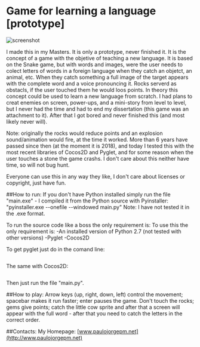 # Game for learning a language [prototype]

![screenshot](http://www.paulojorgepm.net/static/images/language_game.png)

I made this in my Masters. It is only a prototype, never finished it. It is the concept of a game with the objetive of teaching a new language. It is based on the Snake game, but with words and images, were the user needs to colect letters of words in a foreign language when they catch an objetct, an animal, etc. When they catch something a full image of the target appears with the complete word and a voice pronouncing it. Rocks serverd as obstacls, if the user touched them he would loos points. In theory this concept could be used to learn a new language from scratch. I had plans to creat enemies on screen, power-ups, and a mini-story from level to level, but I never had the time and had to end my dissertation (this game was an attachment
 to it). After that I got bored and never finished this (and most likely never will).

Note: originally the rocks would reduce points and an explosion sound/animation would fire, at the time it worked. More than 6 years have passed since then (at the moment it is 2018), and today I tested this with the most recent libraries of Cocos2D and Pyglet, and for some reason when the user touches a stone the game crashs. I don't care about this neither have time, so will not bug hunt.

Everyone can use this in any way they like, I don't care about licenses or copyright, just have fun.

##How to run:
If you don't have Python installed simply run the file "main.exe" - I compiled it from the Python source with Pyinstaller: "pyinstaller.exe --onefile --windowed main.py"
Note: I have not tested it in the .exe format.

To run the source code like a boss the only requirement is:
To use this the only requirement is:
-An installed version of Python 2.7 (not tested with other versions)
-Pyglet
-Cocos2D

To get pyglet just do in the comand line:
```pip install pyglet
```
The same with Cocos2D:
```pip install pyglet
```

Then just run the file "main.py". 

##How to play:
Arrow keys (up, right, down, left) control the movement; spacebar makes it run faster; enter pauses the game. Don't touch the rocks; gems give points; catch the little cow sprite and after that a screen will appear with the full word - after that you need to catch the letters in the correct order.

##Contacts:
My Homepage: [www.paulojorgepm.net](http://www.paulojorgepm.net)